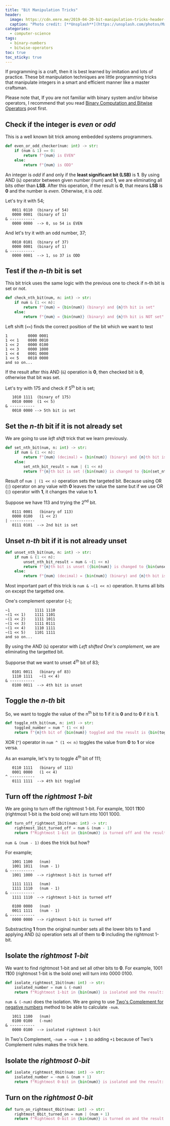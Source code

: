 ```yaml
---
title: "Bit Manipulation Tricks"
header:
  image: https://cdn.emre.me/2019-04-20-bit-manipulation-tricks-header-image.jpg
  caption: "Photo credit: [**Unsplash**](https://unsplash.com/photos/MaDXpqp1vM0)"
categories:
  - computer-science
tags:
  - binary-numbers
  - bitwise-operators
toc: true
toc_sticky: true
---
```


If programming is a craft, then it is best learned by imitation and lots of practice. These bit manipulation techniques are little programming tricks that manipulate integers in a smart and efficient manner like a master craftsman.

Please note that, If you are not familiar with binary system and/or bitwise operators, I recommend that you read [Binary Computation and Bitwise Operators](https://emre.me/computer-science/binary-computation-and-bitwise-operators/) post first.

## Check if the integer is *even* or *odd* ##

This is a well known bit trick among embedded systems programmers.

```python
def even_or_odd_checker(num: int) -> str:
    if (num & 1) == 0:
        return f"{num} is EVEN"
    else:
        return f"{num} is ODD"
```

An integer is *odd* if and only if the **least significant bit (LSB)** is **1**. By using AND (`&`) operator between given number (*num*) and **1**, we are eliminating all bits other than **LSB**.
After this operation, if the result is **0**, that means **LSB** is **0** and the number is *even*. Otherwise, it is *odd*.

Let's try it with 54;

```
   0011 0110  (binary of 54)
   0000 0001  (binary of 1)
& -----------
   0000 0000  --> 0, so 54 is EVEN       
```

And let's try it with an odd number, 37;

```
   0010 0101  (binary of 37)
   0000 0001  (binary of 1)
& -----------
   0000 0001  --> 1, so 37 is ODD
```

## Test if the *n-th* bit is set ##

This bit trick uses the same logic with the previous one to check if n-th bit is set or not.

```python
def check_nth_bit(num, n: int) -> str:
    if num & (1 << n):
        return f"{num} = {bin(num)} (binary) and {n}th bit is set"
    else:
        return f"{num} = {bin(num)} (binary) and {n}th bit is NOT set"
```

Left shift (`<<`) finds the correct position of the bit which we want to test

```
1         0000 0001
1 << 1    0000 0010
1 << 2    0000 0100
1 << 3    0000 1000
1 << 4    0001 0000
1 << 5    0010 0000
and so on...
```

If the result after this AND (`&`) operation is **0**, then checked bit is **0**, otherwise that bit was set.

Let's try with 175 and check if 5<sup>th</sup> bit is set;

```
   1010 1111  (binary of 175)  
   0010 0000  (1 << 5)
& -----------
   0010 0000 --> 5th bit is set
```

## Set the *n-th* bit if it is not already set ##

We are going to use *left shift* trick that we learn previously.

```python
def set_nth_bit(num, n: int) -> str:
    if num & (1 << n):
        return f"{num} (decimal) = {bin(num)} (binary) and {n}th bit is ALREADY set"
    else:
        set_nth_bit_result = num | (1 << n)
        return f"{n}th bit is set ({bin(num)} is changed to {bin(set_nth_bit_result)})"
```

Result of `num | (1 << n)` operation sets the targeted bit. Because using OR (`|`) operator on any value with **0** leaves the value the same but if we use OR (`|`) operator with **1**, it changes the value to **1**.

Suppose we have 113 and trying the 2<sup>nd</sup> bit.

```
   0111 0001   (binary of 113)
   0000 0100   (1 << 2)
| -----------
   0111 0101  --> 2nd bit is set
```

## Unset *n-th* bit if it is not already unset ##

```python
def unset_nth_bit(num, n: int) -> str:
    if num & (1 << n):
        unset_nth_bit_result = num & ~(1 << n)
        return f"{n}th bit is unset ({bin(num)} is changed to {bin(unset_nth_bit_result)})"
    else:
        return f"{num} (decimal) = {bin(num)} (binary) and {n}th bit is ALREADY unset"
```

Most important part of this trick is `num & ~(1 << n)` operation. It turns all bits on except the targetted one.

One's complement operator (`~`);

```
~1           1111 1110
~(1 << 1)    1111 1101
~(1 << 2)    1111 1011
~(1 << 3)    1111 0111
~(1 << 4)    1110 1111
~(1 << 5)    1101 1111
and so on...
```

By using the AND (`&`) operator with *Left shifted One's complement*, we are eliminating the targetted bit.

Supporse that we want to unset 4<sup>th</sup> bit of 83;

```
   0101 0011   (binary of 83)
   1110 1111   ~(1 << 4)
& -----------
   0100 0011  --> 4th bit is unset
```

## Toggle the *n-th* bit ##

So, we want to toggle the value of the n<sup>th</sup> bit to **1** if it is **0** and to **0** if it is **1**.

```python
def toggle_nth_bit(num, n: int) -> str:
    toggled_number = num ^ (1 << n)
    return f"{n}th bit of {bin(num)} toggled and the result is {bin(toggled_number)}"
```

XOR (`^`) operator in `num ^ (1 << n)` toggles the value from **0** to **1** or vice versa.

As an example, let's try to toggle 4<sup>th</sup> bit of 111;

```
   0110 1111   (binary of 111)
   0001 0000   (1 << 4)
^ -----------
   0111 1111  --> 4th bit toggled
```

## Turn off the *rightmost 1-bit* ##

We are going to turn off the rightmost 1-bit. For example, 1001 1**1**00 (rightmost 1-bit is the bold one) will turn into 1001 1000.

```python
def turn_off_rightmost_1bit(num: int) -> str:
    rightmost_1bit_turned_off = num & (num - 1)
    return f"Rightmost 1-bit in {bin(num)} is turned off and the result: {bin(rightmost_1bit_turned_off)}"
```
`num & (num - 1)` does the trick but how?

For example;

```
   1001 1100   (num)
   1001 1011   (num - 1)
& -----------
   1001 1000  --> rightmost 1-bit is turned off
```

```
   1111 1111   (num)
   1111 1110   (num - 1)
& -----------
   1111 1110  --> rightmost 1-bit is turned off
```

```
   0100 0000   (num)
   0011 1111   (num - 1)
& -----------
   0000 0000  --> rightmost 1-bit is turned off    
```


Substracting **1** from the original number sets all the lower bits to **1** and applying AND (`&`) operation sets all of them to **0** including the rightmost 1-bit.

## Isolate the *rightmost 1-bit* ##

We want to find rightmost 1-bit and set all other bits to **0**. For example, 1001 1**1**00 (rightmost 1-bit is the bold one) will turn into 0000 0100.

```python
def isolate_rightmost_1bit(num: int) -> str:
    isolated_number = num & (-num)
    return f"Rightmost 1-bit in {bin(num)} is isolated and the result: {bin(isolated_number)}"
``` 

`num & (-num)` does the isolation. We are going to use [Two's Complement for negative numbers](https://emre.me/computer-science/binary-computation-and-bitwise-operators/#steps-to-convert-a-positive-binary-number-to-its-negative-value) method to be able to calculate `-num`.

```
   1011 1100   (num)
   0100 0100   (-num)
& -----------
   0000 0100  --> isolated rightmost 1-bit
```

In Two's Complement, `-num = ~num + 1` so adding `+1` because of Two's Complement rules makes the trick here.

## Isolate the *rightmost 0-bit* ##

```python
def isolate_rightmost_0bit(num: int) -> str:
    isolated_number = ~num & (num + 1)
    return f"Rightmost 0-bit in {bin(num)} is isolated and the result: {bin(isolated_number)}"
```

## Turn on the *rightmost 0-bit* ##

```python
def turn_on_rightmost_0bit(num: int) -> str:
    rightmost_0bit_turned_on = num | (num + 1)
    return f"Rightmost 0-bit in {bin(num)} is turned on and the result: {bin(rightmost_0bit_turned_on)}"
```



